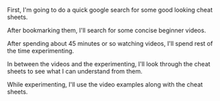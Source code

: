 First, I'm going to do a quick google search for some good looking cheat sheets.

After bookmarking them, I'll search for some concise beginner videos.

After spending about 45 minutes or so watching videos, I'll spend rest of the time
experimenting.

In between the videos and the experimenting, I'll look through the cheat sheets to
see what I can understand from them.

While experimenting, I'll use the video examples along with the cheat sheets.